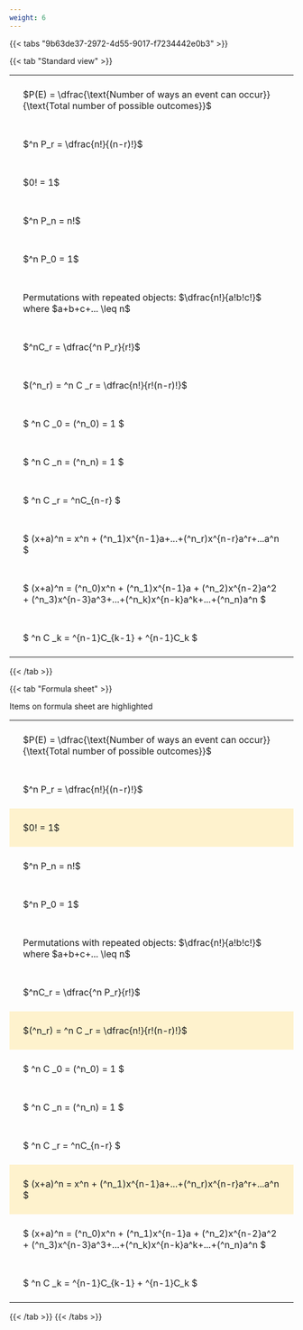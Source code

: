 ```yaml
---
weight: 6
---
```


{{< tabs "9b63de37-2972-4d55-9017-f7234442e0b3" >}}

{{< tab "Standard view" >}}

<style type="text/css">
#T_50a97 th.col_heading {
  text-align: left;
  font-size: 1em;
}
#T_50a97 td {
  text-align: left;
  font-size: 1em;
  padding: 1.5em;
}
</style>
<table id="T_50a97">
  <thead>
  </thead>
  <tbody>
    <tr>
      <td id="T_50a97_row0_col0" class="data row0 col0" >$P(E) = \dfrac{\text{Number of ways an event can occur}}{\text{Total number of possible outcomes}}$</td>
    </tr>
    <tr>
      <td id="T_50a97_row1_col0" class="data row1 col0" >$^n P_r = \dfrac{n!}{(n-r)!}$</td>
    </tr>
    <tr>
      <td id="T_50a97_row2_col0" class="data row2 col0" >$0! = 1$</td>
    </tr>
    <tr>
      <td id="T_50a97_row3_col0" class="data row3 col0" >$^n P_n = n!$</td>
    </tr>
    <tr>
      <td id="T_50a97_row4_col0" class="data row4 col0" >$^n P_0 = 1$</td>
    </tr>
    <tr>
      <td id="T_50a97_row5_col0" class="data row5 col0" >Permutations with repeated objects: $\dfrac{n!}{a!b!c!}$ where $a+b+c+... \leq n$</td>
    </tr>
    <tr>
      <td id="T_50a97_row6_col0" class="data row6 col0" >$^nC_r = \dfrac{^n P_r}{r!}$</td>
    </tr>
    <tr>
      <td id="T_50a97_row7_col0" class="data row7 col0" >$(^n_r) = ^n C _r = \dfrac{n!}{r!(n-r)!}$</td>
    </tr>
    <tr>
      <td id="T_50a97_row8_col0" class="data row8 col0" >$ ^n C _0 = (^n_0) = 1 $</td>
    </tr>
    <tr>
      <td id="T_50a97_row9_col0" class="data row9 col0" >$ ^n C _n = (^n_n) = 1 $</td>
    </tr>
    <tr>
      <td id="T_50a97_row10_col0" class="data row10 col0" >$ ^n C _r = ^nC_{n-r} $</td>
    </tr>
    <tr>
      <td id="T_50a97_row11_col0" class="data row11 col0" >$ (x+a)^n = x^n + (^n_1)x^{n-1}a+...+(^n_r)x^{n-r}a^r+...a^n    $</td>
    </tr>
    <tr>
      <td id="T_50a97_row12_col0" class="data row12 col0" >$ (x+a)^n = (^n_0)x^n + (^n_1)x^{n-1}a + (^n_2)x^{n-2}a^2 + (^n_3)x^{n-3}a^3+...+(^n_k)x^{n-k}a^k+...+(^n_n)a^n $</td>
    </tr>
    <tr>
      <td id="T_50a97_row13_col0" class="data row13 col0" >$ ^n C _k = ^{n-1}C_{k-1} + ^{n-1}C_k $</td>
    </tr>
  </tbody>
</table>
{{< /tab >}}

{{< tab "Formula sheet" >}}

Items on formula sheet are highlighted 
<br>
<style type="text/css">
#T_20957 th.col_heading {
  text-align: left;
  font-size: 1em;
}
#T_20957 td {
  text-align: left;
  font-size: 1em;
  padding: 1.5em;
}
#T_20957_row0_col0, #T_20957_row1_col0, #T_20957_row3_col0, #T_20957_row4_col0, #T_20957_row5_col0, #T_20957_row6_col0, #T_20957_row8_col0, #T_20957_row9_col0, #T_20957_row10_col0, #T_20957_row12_col0, #T_20957_row13_col0 {
  background-color: rgba(0,0,0,0);
}
#T_20957_row2_col0, #T_20957_row7_col0, #T_20957_row11_col0 {
  background-color: rgba(255,194,10, 0.2);
}
</style>
<table id="T_20957">
  <thead>
  </thead>
  <tbody>
    <tr>
      <td id="T_20957_row0_col0" class="data row0 col0" >$P(E) = \dfrac{\text{Number of ways an event can occur}}{\text{Total number of possible outcomes}}$</td>
    </tr>
    <tr>
      <td id="T_20957_row1_col0" class="data row1 col0" >$^n P_r = \dfrac{n!}{(n-r)!}$</td>
    </tr>
    <tr>
      <td id="T_20957_row2_col0" class="data row2 col0" >$0! = 1$</td>
    </tr>
    <tr>
      <td id="T_20957_row3_col0" class="data row3 col0" >$^n P_n = n!$</td>
    </tr>
    <tr>
      <td id="T_20957_row4_col0" class="data row4 col0" >$^n P_0 = 1$</td>
    </tr>
    <tr>
      <td id="T_20957_row5_col0" class="data row5 col0" >Permutations with repeated objects: $\dfrac{n!}{a!b!c!}$ where $a+b+c+... \leq n$</td>
    </tr>
    <tr>
      <td id="T_20957_row6_col0" class="data row6 col0" >$^nC_r = \dfrac{^n P_r}{r!}$</td>
    </tr>
    <tr>
      <td id="T_20957_row7_col0" class="data row7 col0" >$(^n_r) = ^n C _r = \dfrac{n!}{r!(n-r)!}$</td>
    </tr>
    <tr>
      <td id="T_20957_row8_col0" class="data row8 col0" >$ ^n C _0 = (^n_0) = 1 $</td>
    </tr>
    <tr>
      <td id="T_20957_row9_col0" class="data row9 col0" >$ ^n C _n = (^n_n) = 1 $</td>
    </tr>
    <tr>
      <td id="T_20957_row10_col0" class="data row10 col0" >$ ^n C _r = ^nC_{n-r} $</td>
    </tr>
    <tr>
      <td id="T_20957_row11_col0" class="data row11 col0" >$ (x+a)^n = x^n + (^n_1)x^{n-1}a+...+(^n_r)x^{n-r}a^r+...a^n    $</td>
    </tr>
    <tr>
      <td id="T_20957_row12_col0" class="data row12 col0" >$ (x+a)^n = (^n_0)x^n + (^n_1)x^{n-1}a + (^n_2)x^{n-2}a^2 + (^n_3)x^{n-3}a^3+...+(^n_k)x^{n-k}a^k+...+(^n_n)a^n $</td>
    </tr>
    <tr>
      <td id="T_20957_row13_col0" class="data row13 col0" >$ ^n C _k = ^{n-1}C_{k-1} + ^{n-1}C_k $</td>
    </tr>
  </tbody>
</table>
{{< /tab >}}
{{< /tabs >}}